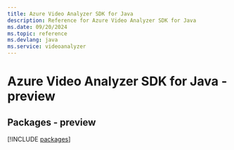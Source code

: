 ```yaml
---
title: Azure Video Analyzer SDK for Java
description: Reference for Azure Video Analyzer SDK for Java
ms.date: 09/20/2024
ms.topic: reference
ms.devlang: java
ms.service: videoanalyzer
---
```

# Azure Video Analyzer SDK for Java - preview
## Packages - preview
[!INCLUDE [packages](video-analyzer-index.md)]